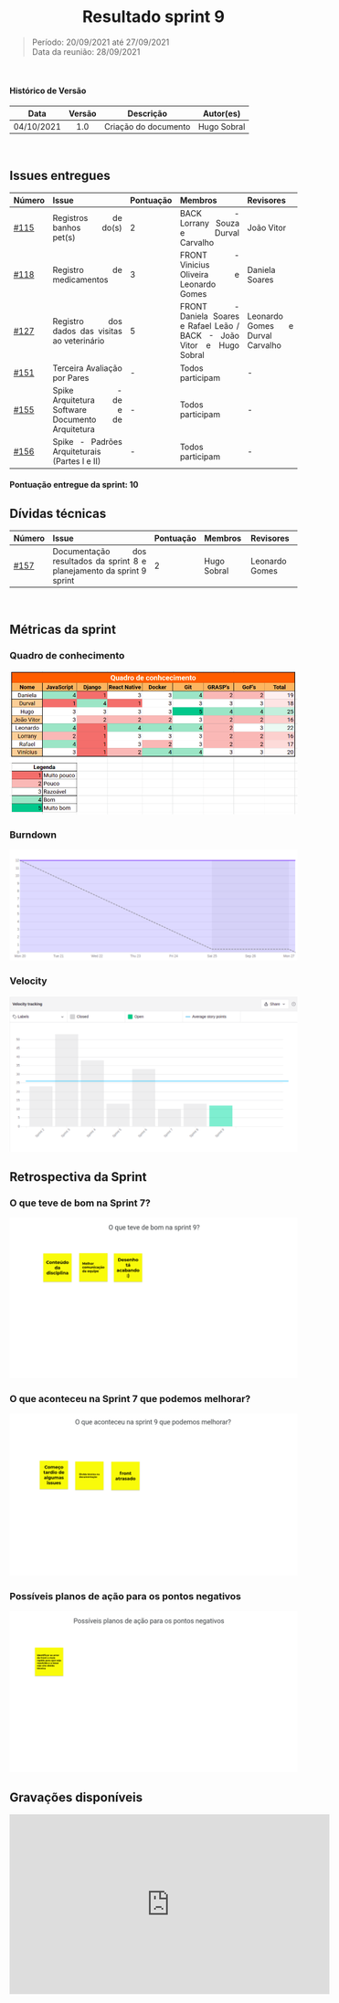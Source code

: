 # <center> Resultado sprint 9
> Período: 20/09/2021 até 27/09/2021  
> Data da reunião: 28/09/2021

<br/>

<div align="justify">

#### Histórico de Versão

|    Data    | Versão |      Descrição       |     Autor(es)     |
| :--------: | :----: | :------------------: | :---------------: |
| 04/10/2021 |  1.0   | Criação do documento | Hugo Sobral |

<br/>

## Issues entregues

| Número | Issue | Pontuação | Membros | Revisores |
| -- | -- | -- | -- | -- |
| [#115](https://github.com/UnBArqDsw2021-1/2021.1_G01_Animalesco_docs/issues/115) | Registros de banhos do(s) pet(s) | 2 | BACK - Lorrany Souza e Durval Carvalho | João Vitor |
| [#118](https://github.com/UnBArqDsw2021-1/2021.1_G01_Animalesco_docs/issues/118) | Registro de medicamentos | 3 | FRONT - Vinicius Oliveira e Leonardo Gomes  | Daniela Soares |
| [#127](https://github.com/UnBArqDsw2021-1/2021.1_G01_Animalesco_docs/issues/127) | Registro dos dados das visitas ao veterinário | 5 | FRONT - Daniela Soares e Rafael Leão / BACK - João Vitor e Hugo Sobral | Leonardo Gomes e Durval Carvalho |
| [#151](https://github.com/UnBArqDsw2021-1/2021.1_G01_Animalesco_docs/issues/151) | Terceira Avaliação por Pares | - | Todos participam | - |
| [#155](https://github.com/UnBArqDsw2021-1/2021.1_G01_Animalesco_docs/issues/155) | Spike - Arquitetura de Software e Documento de Arquitetura | - | Todos participam | - |
| [#156](https://github.com/UnBArqDsw2021-1/2021.1_G01_Animalesco_docs/issues/156) | Spike - Padrões Arquiteturais (Partes I e II) | - | Todos participam | - |

#### Pontuação entregue da sprint: 10

## Dívidas técnicas

| Número | Issue | Pontuação | Membros | Revisores |
| -- | -- | -- | -- | -- |
| [#157](https://github.com/UnBArqDsw2021-1/2021.1_G01_Animalesco_docs/issues/157) | Documentação dos resultados da sprint 8 e planejamento da sprint 9 sprint | 2 | Hugo Sobral | Leonardo Gomes |


<br />

## Métricas da sprint

### Quadro de conhecimento
<img src='https://raw.githubusercontent.com/UnBArqDsw2021-1/2021.1_G01_Animalesco_docs/main/docs/assets/sprints/metricas/quadro_sprint9.png'>

### Burndown
<img src='https://raw.githubusercontent.com/UnBArqDsw2021-1/2021.1_G01_Animalesco_docs/main/docs/assets/sprints/metricas/burndown_sprint9.png'>

### Velocity
<img src='https://raw.githubusercontent.com/UnBArqDsw2021-1/2021.1_G01_Animalesco_docs/main/docs/assets/sprints/metricas/velocity_sprint9.png'>

<br />

## Retrospectiva da Sprint

### O que teve de bom na Sprint 7?

<img src='https://raw.githubusercontent.com/UnBArqDsw2021-1/2021.1_G01_Animalesco_docs/main/docs/assets/sprints/retrospectiva_positiva_sprint9.png'>

### O que aconteceu na Sprint 7 que podemos melhorar?

<img src='https://raw.githubusercontent.com/UnBArqDsw2021-1/2021.1_G01_Animalesco_docs/main/docs/assets/sprints/retrospectiva_negativa_sprint9.png'>

### Possíveis planos de ação para os pontos negativos

<img src='https://raw.githubusercontent.com/UnBArqDsw2021-1/2021.1_G01_Animalesco_docs/main/docs/assets/sprints/retrospectiva_melhoria_sprint9.png'>


<br />

## Gravações disponíveis

<iframe width="560" height="315" src="https://www.youtube.com/embed/BuA5PiuiCdk" title="YouTube video player" frameborder="0" allow="accelerometer; autoplay; clipboard-write; encrypted-media; gyroscope; picture-in-picture" allowfullscreen></iframe>

</div>